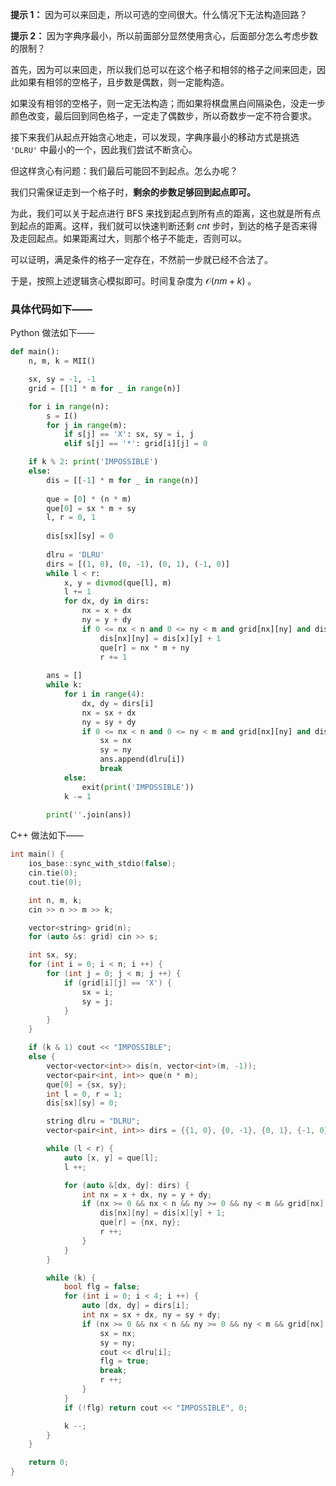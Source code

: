 **提示 1：** 因为可以来回走，所以可选的空间很大。什么情况下无法构造回路？

**提示 2：** 因为字典序最小，所以前面部分显然使用贪心，后面部分怎么考虑步数的限制？

首先，因为可以来回走，所以我们总可以在这个格子和相邻的格子之间来回走，因此如果有相邻的空格子，且步数是偶数，则一定能构造。

如果没有相邻的空格子，则一定无法构造；而如果将棋盘黑白间隔染色，没走一步颜色改变，最后回到同色格子，一定走了偶数步，所以奇数步一定不符合要求。

接下来我们从起点开始贪心地走，可以发现，字典序最小的移动方式是挑选 `'DLRU'` 中最小的一个，因此我们尝试不断贪心。

但这样贪心有问题：我们最后可能回不到起点。怎么办呢？

我们只需保证走到一个格子时，**剩余的步数足够回到起点即可。**

为此，我们可以关于起点进行 BFS 来找到起点到所有点的距离，这也就是所有点到起点的距离。这样，我们就可以快速判断还剩 $cnt$ 步时，到达的格子是否来得及走回起点。如果距离过大，则那个格子不能走，否则可以。

可以证明，满足条件的格子一定存在，不然前一步就已经不合法了。

于是，按照上述逻辑贪心模拟即可。时间复杂度为 $\mathcal{O}(nm+k)$ 。

### 具体代码如下——

Python 做法如下——

```Python []
def main():
    n, m, k = MII()

    sx, sy = -1, -1
    grid = [[1] * m for _ in range(n)]

    for i in range(n):
        s = I()
        for j in range(m):
            if s[j] == 'X': sx, sy = i, j
            elif s[j] == '*': grid[i][j] = 0

    if k % 2: print('IMPOSSIBLE')
    else:
        dis = [[-1] * m for _ in range(n)]
        
        que = [0] * (n * m)
        que[0] = sx * m + sy
        l, r = 0, 1
        
        dis[sx][sy] = 0
        
        dlru = 'DLRU'
        dirs = [(1, 0), (0, -1), (0, 1), (-1, 0)]
        while l < r:
            x, y = divmod(que[l], m)
            l += 1
            for dx, dy in dirs:
                nx = x + dx
                ny = y + dy
                if 0 <= nx < n and 0 <= ny < m and grid[nx][ny] and dis[nx][ny] == -1:
                    dis[nx][ny] = dis[x][y] + 1
                    que[r] = nx * m + ny
                    r += 1
        
        ans = []
        while k:
            for i in range(4):
                dx, dy = dirs[i]
                nx = sx + dx
                ny = sy + dy
                if 0 <= nx < n and 0 <= ny < m and grid[nx][ny] and dis[nx][ny] <= k - 1:
                    sx = nx
                    sy = ny
                    ans.append(dlru[i])
                    break
            else:
                exit(print('IMPOSSIBLE'))
            k -= 1
        
        print(''.join(ans))
```

C++ 做法如下——

```cpp []
int main() {
    ios_base::sync_with_stdio(false);
    cin.tie(0);
    cout.tie(0);

    int n, m, k;
    cin >> n >> m >> k;

    vector<string> grid(n);
    for (auto &s: grid) cin >> s;

    int sx, sy;
    for (int i = 0; i < n; i ++) {
        for (int j = 0; j < m; j ++) {
            if (grid[i][j] == 'X') {
                sx = i;
                sy = j;
            }
        }
    }

    if (k & 1) cout << "IMPOSSIBLE";
    else {
        vector<vector<int>> dis(n, vector<int>(m, -1));
        vector<pair<int, int>> que(n * m);
        que[0] = {sx, sy};
        int l = 0, r = 1;
        dis[sx][sy] = 0;

        string dlru = "DLRU";
        vector<pair<int, int>> dirs = {{1, 0}, {0, -1}, {0, 1}, {-1, 0}};

        while (l < r) {
            auto [x, y] = que[l];
            l ++;

            for (auto &[dx, dy]: dirs) {
                int nx = x + dx, ny = y + dy;
                if (nx >= 0 && nx < n && ny >= 0 && ny < m && grid[nx][ny] != '*' &&dis[nx][ny] == -1) {
                    dis[nx][ny] = dis[x][y] + 1;
                    que[r] = {nx, ny};
                    r ++;
                }
            }
        }

        while (k) {
            bool flg = false;
            for (int i = 0; i < 4; i ++) {
                auto [dx, dy] = dirs[i];
                int nx = sx + dx, ny = sy + dy;
                if (nx >= 0 && nx < n && ny >= 0 && ny < m && grid[nx][ny] != '*' &&dis[nx][ny] <= k - 1) {
                    sx = nx;
                    sy = ny;
                    cout << dlru[i];
                    flg = true;
                    break;
                    r ++;
                }
            }
            if (!flg) return cout << "IMPOSSIBLE", 0;

            k --;
        }
    }

    return 0;
}
```
